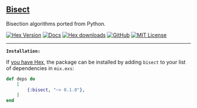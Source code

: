 ## [Bisect](#)

Bisection algorithms ported from Python.

[![Hex Version](https://img.shields.io/hexpm/v/bisect.svg?style=flat-square)](https://hex.pm/packages/bisect) [![Docs](https://img.shields.io/badge/api-docs-orange.svg?style=flat-square)](https://hexdocs.pm/bisect) [![Hex downloads](https://img.shields.io/hexpm/dt/bisect.svg?style=flat-square)](https://hex.pm/packages/bisect) [![GitHub](https://img.shields.io/badge/vcs-GitHub-blue.svg?style=flat-square)](https://github.com/ertgl/bisect) [![MIT License](https://img.shields.io/hexpm/l/bisect.svg?style=flat-square)](LICENSE.txt)

---

**`Installation:`**

If [you have Hex](https://hex.pm), the package can be installed
by adding `bisect` to your list of dependencies in `mix.exs`:

```elixir
def deps do
	[
		{:bisect, "~> 0.1.0"},
	]
end
```
